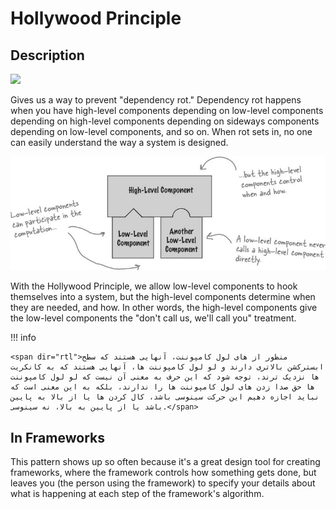 # Hollywood Principle

## Description

<img src="image2.jpg" style="width:4.19184in" />

Gives us a way to prevent "dependency rot." Dependency rot happens when you have high-level components depending on low-level components depending on high-level components depending on sideways components depending on low-level components, and so on. When rot sets in, no one can easily understand the way a system is designed.

![](hollywood_principle/image1.jpg)

With the Hollywood Principle, we allow low-level components to hook themselves into a system, but the high-level components determine when they are needed, and how. In other words, the high-level components give the low-level components the "don't call us, we'll call you" treatment.

!!! info

    <span dir="rtl">منظور از های لول کامپوننت، آنهایی هستند که سطح ابسترکشن بالاتری دارند و لو لول کامپوننت ها، آنهایی هستند که به کانکریت ها نزدیک ترند، توجه شود که این حرف به معنی آن نیست که لو لول کامپوننت ها حق صدا زدن های لول کامپوننت ها را ندارند، بلکه به این معنی است که نباید اجازه دهیم این حرکت سینوسی باشد، کال کردن ها یا از بالا به پایین باشد یا از پایین به بالا، نه سینوسی.</span>

## In Frameworks

This pattern shows up so often because it's a great design tool for creating frameworks, where the framework controls how something gets done, but leaves you (the person using the framework) to specify your details about what is happening at each step of the framework's algorithm.
